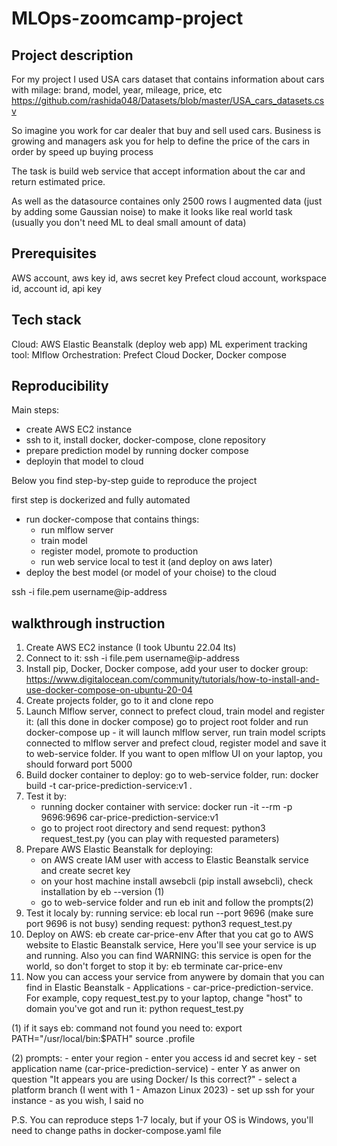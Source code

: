 # MLOps-zoomcamp-project


## Project description
For my project I used USA cars dataset that contains information about cars with milage: brand, model, year, mileage, price, etc
https://github.com/rashida048/Datasets/blob/master/USA_cars_datasets.csv

So imagine you work for car dealer that buy and sell used cars. Business is growing and managers ask you for help to define the price of the cars in order by speed up buying process

The task is build web service that accept information about the car and return estimated price.

As well as the datasource containes only 2500 rows I augmented data (just by adding some Gaussian noise) to make it looks like real world task (usually you don't need ML to deal small amount of data)


## Prerequisites
AWS account, aws key id, aws secret key
Prefect cloud account, workspace id,  account id, api key


## Tech stack
Cloud: AWS Elastic Beanstalk (deploy web app)
ML experiment tracking tool:  Mlflow
Orchestration: Prefect Cloud
Docker, Docker compose


## Reproducibility
Main steps:
   - create AWS EC2 instance
   - ssh to it, install docker, docker-compose, clone repository
   - prepare prediction model by running docker compose
   - deployin that model to cloud

Below you find step-by-step guide to reproduce the project


first step is dockerized and fully automated


 - run docker-compose that contains things:
   - run mlflow server
   - train model
   - register model, promote to production
   - run web service local to test it (and deploy on aws later)
 - deploy the best model (or model of your choise) to the cloud


ssh -i file.pem username@ip-address



## walkthrough instruction
1. Create AWS EC2 instance (I took Ubuntu 22.04 lts)
2. Connect to it: ssh -i file.pem username@ip-address
3. Install pip, Docker, Docker compose, add your user to docker group: https://www.digitalocean.com/community/tutorials/how-to-install-and-use-docker-compose-on-ubuntu-20-04
4. Create projects folder, go to it and clone repo
5. Launch Mlflow server, connect to prefect cloud, train model and register it: (all this done in docker compose)
   go to project root folder and run docker-compose up - it will launch mlflow server, run train model scripts connected to mlflow server and prefect cloud, register model and save it to web-service folder. If you want to open mlflow UI on your laptop, you should forward port 5000
6. Build docker container to deploy: go to web-service folder, run: docker build -t car-price-prediction-service:v1 .
7. Test it by: 
   - running docker container with service: docker run -it --rm -p 9696:9696 car-price-prediction-service:v1
   - go to project root directory and send request: python3 request_test.py (you can play with requested parameters)
8. Prepare AWS Elastic Beanstalk for deploying: 
   - on AWS create IAM user with access to Elastic Beanstalk service and create secret key
   - on your host machine install awsebcli (pip install awsebcli), check installation by eb --version (1)
   - go to web-service folder and run eb init and follow the prompts(2)
9. Test it localy by: 
   running service: eb local run --port 9696 (make sure port 9696 is not busy)
   sending request: python3 request_test.py
10. Deploy on AWS: eb create car-price-env
   After that you cat go to AWS website to Elastic Beanstalk service, Here you'll see your service is up and running. Also you can find 
   WARNING: this service is open for the world, so don't forget to stop it by: eb terminate car-price-env
11. Now you can access your service from anywere by domain that you can find in Elastic Beanstalk - Applications - car-price-prediction-service.
   For example, copy request_test.py to your laptop, change "host" to domain you've got and run it: python request_test.py




(1) if it says eb: command not found you need to:
   export PATH="/usr/local/bin:$PATH"
   source .profile

(2) prompts:
      - enter your region
      - enter you access id and secret key
      - set application name (car-price-prediction-service)
      - enter Y as anwer on question "It appears you are using Docker/ Is this correct?"
      - select a platform branch (I went with 1 - Amazon Linux 2023)
      - set up ssh for your instance - as you wish, I said no


P.S. You can reproduce steps 1-7 localy, but if your OS is Windows, you'll need to change paths in docker-compose.yaml file





